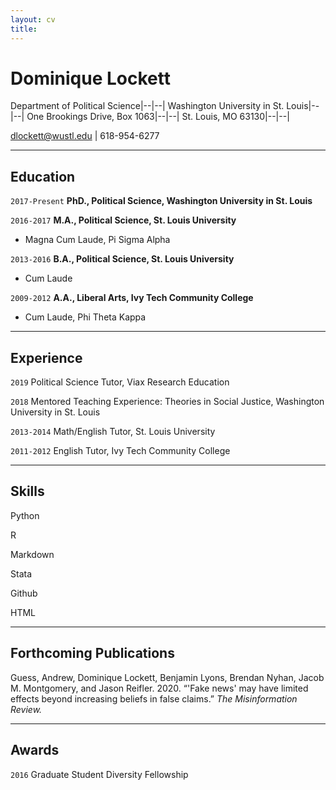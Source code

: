 ```yaml
---	
layout: cv	
title:
---
```

# Dominique Lockett

Department of Political Science|--|--|
Washington University in St. Louis|--|--|
One Brookings Drive, Box 1063|--|--|
St. Louis, MO 63130|--|--|


dlockett@wustl.edu | 618-954-6277

---

## Education

`2017-Present`
__PhD., Political Science, Washington University in St. Louis__

`2016-2017`
__M.A., Political Science, St. Louis University__

- Magna Cum Laude, Pi Sigma Alpha

`2013-2016`
__B.A., Political Science, St. Louis University__

- Cum Laude

`2009-2012`
__A.A., Liberal Arts, Ivy Tech Community College__

- Cum Laude, Phi Theta Kappa



---



## Experience
`2019`
Political Science Tutor, Viax Research Education

`2018`
Mentored Teaching Experience: Theories in Social Justice, Washington University in St. Louis

`2013-2014`
Math/English Tutor, St. Louis University

`2011-2012`
English Tutor, Ivy Tech Community College

---

## Skills
Python

R

Markdown

Stata

Github

HTML

---

## Forthcoming Publications

Guess, Andrew, Dominique Lockett, Benjamin Lyons, Brendan Nyhan, Jacob M. Montgomery, and Jason Reifler. 2020. “'Fake news' may have limited effects beyond increasing beliefs in false claims.” *The Misinformation Review.*

---

## Awards

`2016`
Graduate Student Diversity Fellowship




